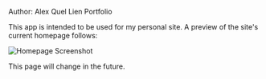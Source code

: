 Author: Alex Quel Lien
Portfolio

This app is intended to be used for my personal site.
A preview of the site's current homepage follows:

![Homepage Screenshot](http://aqlien.com/img/homepageScreenshot.png)

This page will change in the future.
